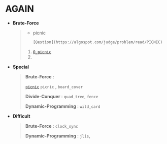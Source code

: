 # AGAIN

* **Brute-Force**

  > * picnic
  >
  >   ```[Qestion](https://algospot.com/judge/problem/read/PICNIC)```
  >
  >   
  >
  > 1. [`Q_picnic`](https://algospot.com/judge/problem/read/PICNIC)
  > 2. 

* **Special**

  > **Brute-Force** : 
  >
  > > 
  >
  > [`picnic`](https://github.com/minje46/Algorithm_Solving/blob/master/Algospot/picnic.cpp)
  > `picnic` , `board_cover`
  >
  > **Divide-Conquer** : `quad_tree`, `fence`
  >
  > **Dynamic-Programming** : `wild_card`
  >
  > 

* **Difficult**

  >**Brute-Force** : `clock_sync`
  >
  >**Dynamic-Programming** : `jlis`,

